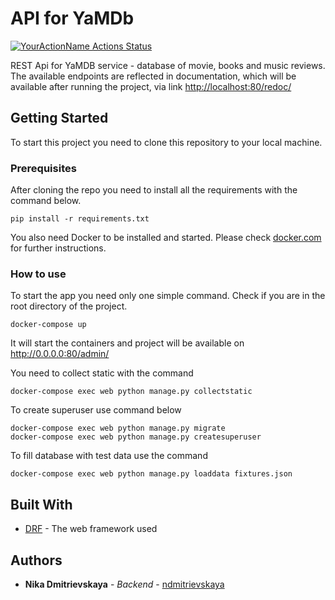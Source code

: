 # API for YaMDb

[![YourActionName Actions Status](https://github.com/kabanovanika/yamdb_final/workflows/Yamdb-final%20workflow/badge.svg)](https://github.com/kabanovanika/yamdb_final/actions)

REST Api for YaMDB service - database of movie, books and music reviews. 
The available endpoints are reflected in documentation, which will be available after running the project, 
via link [http://localhost:80/redoc/](http://0.0.0.0:80/redoc/)

## Getting Started

To start this project you need to clone this repository to your local machine. 

### Prerequisites

After cloning the repo you need to install all the requirements with the command below. 

```
pip install -r requirements.txt
```
You also need Docker to be installed and started. Please check [docker.com](https://www.docker.com) for further instructions. 

### How to use

To start the app you need only one simple command. Check if you are in the root directory of the project.

```
docker-compose up
```

It will start the containers and project will be available on http://0.0.0.0:80/admin/

You need to collect static with the command 

```
docker-compose exec web python manage.py collectstatic
```

To create superuser use command below

```
docker-compose exec web python manage.py migrate
docker-compose exec web python manage.py createsuperuser 
```

To fill database with test data use the command 

```
docker-compose exec web python manage.py loaddata fixtures.json
```

## Built With

* [DRF](https://www.django-rest-framework.org/) - The web framework used

## Authors

* **Nika Dmitrievskaya** - *Backend* - [ndmitrievskaya](https://github.com/ndmitrievskaya) 
